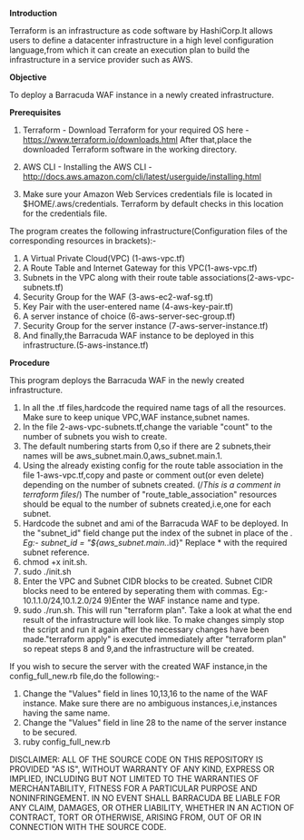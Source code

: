 **Introduction**

Terraform is an infrastructure as code software by HashiCorp.It allows users to define a datacenter infrastructure in a high level configuration language,from which it can create an execution plan to build the infrastructure in a service provider such as AWS.

**Objective**

To deploy a Barracuda WAF instance in a newly created infrastructure.

**Prerequisites**

1) Terraform - Download Terraform for your required OS here - https://www.terraform.io/downloads.html
After that,place the downloaded Terraform software in the working directory.

2) AWS CLI - Installing the AWS CLI - http://docs.aws.amazon.com/cli/latest/userguide/installing.html
3) Make sure your Amazon Web Services credentials file is located in $HOME/.aws/credentials. Terraform by default checks in this location for the credentials file.

The program creates the following infrastructure(Configuration files of the corresponding resources in brackets):-
1) A Virtual Private Cloud(VPC) (1-aws-vpc.tf)
2) A Route Table and Internet Gateway for this VPC(1-aws-vpc.tf)
3) Subnets in the VPC along with their route table associations(2-aws-vpc-subnets.tf)
4) Security Group for the WAF (3-aws-ec2-waf-sg.tf)
5) Key Pair with the user-entered name (4-aws-key-pair.tf)
6) A server instance of choice (6-aws-server-sec-group.tf)
7) Security Group for the server instance (7-aws-server-instance.tf)
8) And finally,the Barracuda WAF instance to be deployed in this infrastructure.(5-aws-instance.tf)

**Procedure**

This program deploys the Barracuda WAF in the newly created infrastructure.
1) In all the .tf files,hardcode the required name tags of all the resources. Make sure to keep unique VPC,WAF instance,subnet names.
2) In the file 2-aws-vpc-subnets.tf,change the variable "count" to the number of subnets you wish to create.
3) The default numbering starts from 0,so if there are 2 subnets,their names will be aws_subnet.main.0,aws_subnet.main.1.
4) Using the already existing config for the route table association in the file 1-aws-vpc.tf,copy and paste or comment out(or even delete) depending on the number of subnets created. (/*This is a comment in terraform files*/)
The number of "route_table_association" resources should be equal to the number of subnets created,i.e,one for each subnet.
5) Hardcode the subnet and ami of the Barracuda WAF to be deployed. In the "subnet_id" field change put the index of the subnet in place of the *. Eg:- subnet_id = "${aws_subnet.main.*.id}" Replace * with the required subnet reference.
6) chmod +x init.sh.
7) sudo ./init.sh
8) Enter the VPC and Subnet CIDR blocks to be created. Subnet CIDR blocks need to be entered by seperating them with commas.
Eg:- 10.1.1.0/24,10.1.2.0/24
9)Enter the WAF instance name and type.
10) sudo ./run.sh. This will run "terraform plan". Take a look at what the end result of the infrastructure will look like. To make changes simply stop the script and run it again after the necessary changes have been made."terraform apply" is executed immediately after "terraform plan" so repeat steps 8 and 9,and the infrastructure will be created.

If you wish to secure the server with the created WAF instance,in the config_full_new.rb file,do the following:-
1) Change the "Values" field in lines 10,13,16 to the name of the WAF instance. Make sure there are no ambiguous instances,i.e,instances having the same name.
2) Change the "Values" field in line 28 to the name of the server instance to be secured.
3) ruby config_full_new.rb

DISCLAIMER: ALL OF THE SOURCE CODE ON THIS REPOSITORY IS PROVIDED "AS IS", WITHOUT WARRANTY OF ANY KIND, EXPRESS OR IMPLIED, INCLUDING BUT NOT LIMITED TO THE WARRANTIES OF MERCHANTABILITY, FITNESS FOR A PARTICULAR PURPOSE AND NONINFRINGEMENT. IN NO EVENT SHALL BARRACUDA BE LIABLE FOR ANY CLAIM, DAMAGES, OR OTHER LIABILITY, WHETHER IN AN ACTION OF CONTRACT, TORT OR OTHERWISE, ARISING FROM, OUT OF OR IN CONNECTION WITH THE SOURCE CODE.
